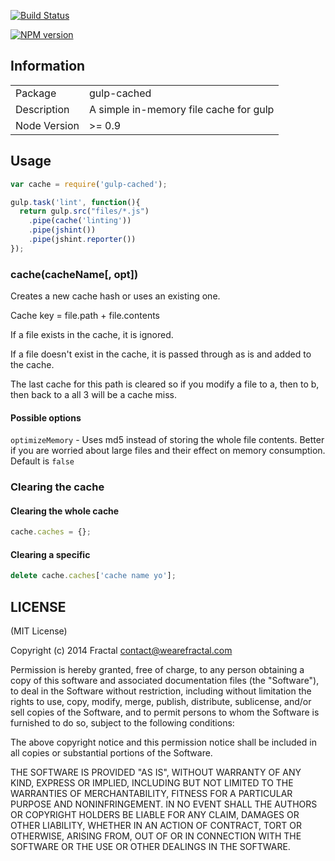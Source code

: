 [![Build Status](https://travis-ci.org/wearefractal/gulp-cached.png?branch=master)](https://travis-ci.org/wearefractal/gulp-cached)

[![NPM version](https://badge.fury.io/js/gulp-cached.png)](http://badge.fury.io/js/gulp-cached)

## Information

<table>
<tr> 
<td>Package</td><td>gulp-cached</td>
</tr>
<tr>
<td>Description</td>
<td>A simple in-memory file cache for gulp</td>
</tr>
<tr>
<td>Node Version</td>
<td>>= 0.9</td>
</tr>
</table>

## Usage

```javascript
var cache = require('gulp-cached');

gulp.task('lint', function(){
  return gulp.src("files/*.js")
    .pipe(cache('linting'))
    .pipe(jshint())
    .pipe(jshint.reporter())
});
```

### cache(cacheName[, opt])

Creates a new cache hash or uses an existing one.

Cache key = file.path + file.contents

If a file exists in the cache, it is ignored.

If a file doesn't exist in the cache, it is passed through as is and added to the cache.

The last cache for this path is cleared so if you modify a file to a, then to b, then back to a all 3 will be a cache miss.

#### Possible options

`optimizeMemory` - Uses md5 instead of storing the whole file contents. Better if you are worried about large files and their effect on memory consumption. Default is `false`

### Clearing the cache

#### Clearing the whole cache

```js
cache.caches = {};
```

#### Clearing a specific

```js
delete cache.caches['cache name yo'];
```

## LICENSE

(MIT License)

Copyright (c) 2014 Fractal <contact@wearefractal.com>

Permission is hereby granted, free of charge, to any person obtaining
a copy of this software and associated documentation files (the
"Software"), to deal in the Software without restriction, including
without limitation the rights to use, copy, modify, merge, publish,
distribute, sublicense, and/or sell copies of the Software, and to
permit persons to whom the Software is furnished to do so, subject to
the following conditions:

The above copyright notice and this permission notice shall be
included in all copies or substantial portions of the Software.

THE SOFTWARE IS PROVIDED "AS IS", WITHOUT WARRANTY OF ANY KIND,
EXPRESS OR IMPLIED, INCLUDING BUT NOT LIMITED TO THE WARRANTIES OF
MERCHANTABILITY, FITNESS FOR A PARTICULAR PURPOSE AND
NONINFRINGEMENT. IN NO EVENT SHALL THE AUTHORS OR COPYRIGHT HOLDERS BE
LIABLE FOR ANY CLAIM, DAMAGES OR OTHER LIABILITY, WHETHER IN AN ACTION
OF CONTRACT, TORT OR OTHERWISE, ARISING FROM, OUT OF OR IN CONNECTION
WITH THE SOFTWARE OR THE USE OR OTHER DEALINGS IN THE SOFTWARE.
